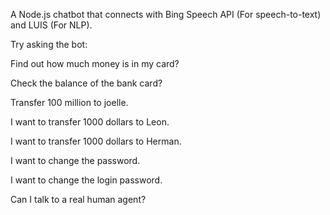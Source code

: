 A Node.js chatbot that connects with Bing Speech API (For speech-to-text) and LUIS (For NLP).

Try asking the bot:

Find out how much money is in my card?

Check the balance of the bank card?

Transfer 100 million to joelle.

I want to transfer 1000 dollars to Leon. 

I want to transfer 1000 dollars to Herman.

I want to change the password. 

I want to change the login password.

Can I talk to a real human agent?
